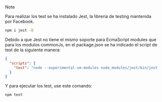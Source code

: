 > [!NOTE]
> Para realizar los test se ha instalado Jest, la librería de testing mantenida por Facebook.

```bash
npm i jest -D
```

Debido a que Jest no tiene el mismo soporte para EcmaScript modules que para los modulos commonJs, en el package.json se ha indicado el script de test de la siguiente manera:

```json
{
  "scripts": {
    "test": "node --experimental-vm-modules node_modules/jest/bin/jest.js"
  }
}
```

Y para ejecutar los test, use este comando:

```bash
npm test
```
